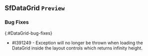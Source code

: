 ## SfDataGrid `Preview`

### Bug Fixes
{:#DataGrid-bug-fixes}

* \#I391249 - Exception will no longer be thrown when loading the DataGrid inside the layout controls which returns infinity height.
